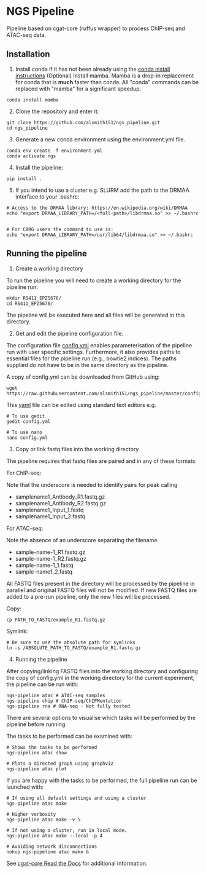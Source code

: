 # NGS Pipeline

Pipeline based on cgat-core (ruffus wrapper) to process ChIP-seq and ATAC-seq data.

## Installation

1. Install conda if it has not been already using the [conda install instructions](https://docs.conda.io/projects/conda/en/latest/user-guide/install/linux.html#install-linux-silent)
   (Optional) Install mamba. Mamba is a drop-in replacement for conda that is **much** faster than conda. All "conda" commands can be replaced with "mamba" for a   significant speedup.

```
conda install mamba
````

2. Clone the repository and enter it:

```
git clone https://github.com/alsmith151/ngs_pipeline.git
cd ngs_pipeline
```

3. Generate a new conda environment using the environment.yml file.

```
conda env create -f environment.yml
conda activate ngs
```

4. Install the pipeline:

```
pip install .
```

5. If you intend to use a cluster e.g. SLURM add the path to the DRMAA interface to your .bashrc:

```
# Access to the DRMAA library: https://en.wikipedia.org/wiki/DRMAA
echo "export DRMAA_LIBRARY_PATH=/<full-path>/libdrmaa.so" >> ~/.bashrc


# For CBRG users the command to use is:
echo "export DRMAA_LIBRARY_PATH=/usr/lib64/libdrmaa.so" >> ~/.bashrc
```

## Running the pipeline

1. Create a working directory


To run the pipeline you will need to create a working directory for the pipeline run:

```
mkdir RS411_EPZ5676/
cd RS411_EPZ5676/
```

The pipeline will be executed here and all files will be generated
in this directory.

2. Get and edit the pipeline configuration file.

The configuration file [config.yml](https://github.com/alsmith151/ngs_pipeline/blob/master/config.yml) enables 
parameterisation of the pipeline run with user specific settings. Furthermore,
it also provides paths to essential files for the pipeline run (e.g., bowtie2 indices).
The paths supplied do not have to be in the same directory as the pipeline.

A copy of config.yml can be downloaded from GitHub using:
```
wget https://raw.githubusercontent.com/alsmith151/ngs_pipeline/master/config.yml
```

This [yaml](https://yaml.org/spec/1.2/spec.html) file can be edited using standard text editors e.g.

```
# To use gedit
gedit config.yml

# To use nano
nano config.yml
```



3.  Copy or link fastq files into the working directory

The pipeline requires that fastq files are paired and in any of these formats:

For ChIP-seq:

Note that the underscore is needed to identify pairs for peak calling

* samplename1_Antibody_R1.fastq.gz
* samplename1_Antibody_R2.fastq.gz
* samplename1_Input_1.fastq
* samplename1_Input_2.fastq

For ATAC-seq: 

Note the absence of an underscore separating the filename.

* sample-name-1_R1.fastq.gz
* sample-name-1_R2.fastq.gz
* sample-name-1_1.fastq
* sample-name1_2.fastq



All FASTQ files present in the directory will be processed by the pipeline in parallel and
original FASTQ files will not be modified. If new FASTQ files are added to a pre-run pipeline,
only the new files will be processed.

Copy:
```
cp PATH_TO_FASTQ/example_R1.fastq.gz
```

Symlink:
```
# Be sure to use the absolute path for symlinks
ln -s /ABSOLUTE_PATH_TO_FASTQ/example_R1.fastq.gz
```

4. Running the pipeline

After copying/linking FASTQ files into the working directory and configuring the copy of
config.yml in the working directory for the current experiment, the pipeline can be run with:

```
ngs-pipeline atac # ATAC-seq samples
ngs-pipeline chip # ChIP-seq/ChIPMentation
ngs-pipeline rna # RNA-seq - Not fully tested 
```

There are several options to visualise which tasks will be performed by the pipeline
before running. 

The tasks to be performed can be examined with:
```    
# Shows the tasks to be performed
ngs-pipeline atac show 

# Plots a directed graph using graphviz
ngs-pipeline atac plot
```

If you are happy with the tasks to be performed, the full pipeline run can be launched with:

```
# If using all default settings and using a cluster
ngs-pipeline atac make

# Higher verbosity
ngs-pipeline atac make -v 5

# If not using a cluster, run in local mode.
ngs-pipeline atac make --local -p 4

# Avoiding network disconnections
nohup ngs-pipeline atac make &
```

See [cgat-core Read the Docs](https://cgat-core.readthedocs.io/en/latest/getting_started/Examples.html) for additional
information.







